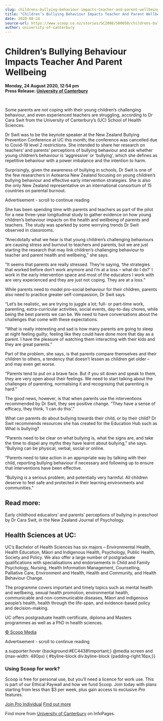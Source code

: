 ```yaml
---
slug: childrens-bullying-behaviour-impacts-teacher-and-parent-wellbeing
title: "Children’s Bullying Behaviour Impacts Teacher And Parent Wellbeing"
date: 2020-08-24
source-url: https://www.scoop.co.nz/stories/SC2008/S00050/childrens-bullying-behaviour-impacts-teacher-and-parent-wellbeing.htm
author: university-of-canterbury
---
```

Children’s Bullying Behaviour Impacts Teacher And Parent Wellbeing
==================================================================

**Monday, 24 August 2020, 12:54 pm**  
**Press Release: [University of Canterbury](https://info.scoop.co.nz/University_of_Canterbury)**

 

Some parents are not coping with their young children’s challenging behaviour, and even experienced teachers are struggling, according to Dr Cara Swit from the University of Canterbury’s (UC) School of Health Sciences.

Dr Swit was to be the keynote speaker at the New Zealand Bullying Prevention Conference at UC this month; the conference was cancelled due to Covid-19 level 2 restrictions. She intended to share her research on teachers’ and parents’ perceptions of bullying behaviour and ask whether young children’s behaviour is ‘aggressive’ or ‘bullying’, which she defines as repetitive behaviour with a power imbalance and the intention to harm.

Surprisingly, given the awareness of bullying in schools, Dr Swit is one of the few researchers in Aotearoa New Zealand focusing on young children’s bullying behaviour and effective early intervention strategies. She is also the only New Zealand representative on an international consortium of 15 countries on parental burnout.

Advertisement - scroll to continue reading





She has been spending time with parents and teachers as part of the pilot for a new three-year longitudinal study to gather evidence on how young children’s behaviour impacts on the health and wellbeing of parents and teachers. The study was sparked by some worrying trends Dr Swit observed in classrooms.

“Anecdotally what we hear is that young children’s challenging behaviours are causing stress and burnout to teachers and parents, but we are just starting the research that may link children’s challenging behaviour to teacher and parent health and wellbeing,” she says.

“It seems that parents are really stressed. They’re saying, ‘the strategies that worked before don’t work anymore and I’m at a loss – what do I do?’ I work in the early intervention space and most of the educators I work with are very experienced and they are just not coping. They are at a loss.”

While parents need to model pro-social behaviour for their children, parents also need to practice greater self-compassion, Dr Swit says.

“Let’s be realistic, we are trying to juggle a lot; full- or part-time work, parenting, extra-curricular activities, social events, day-to-day chores, while being the best parents we can be. We need to have conversations about the challenges that come with these expectations.

“What is really interesting and sad is how many parents are going to sleep at night feeling guilty; feeling like they could have done more that day as a parent. I have the pleasure of watching them interacting with their kids and they are great parents.”

Part of the problem, she says, is that parents compare themselves and their children to others, a tendency that doesn’t lessen as children get older – and may even get worse.

“Parents tend to put on a brave face. But if you sit down and speak to them, they are very open about their feelings. We need to start talking about the challenges of parenting, normalising it and recognising that parenting is hard.”

The good news, however, is that when parents use the interventions recommended by Dr Swit, they see positive change. “They have a sense of efficacy, they think, ‘I can do this’.”

What can parents do about bullying towards their child, or by their child? Dr Swit recommends resources she has created for the Education Hub such as What is bullying?

“Parents need to be clear on what bullying is, what the signs are, and take the time to dispel any myths they have learnt about bullying,” she says. “Bullying can be physical, verbal, social or online.

“Parents need to take action in an appropriate way by talking with their child, reporting bullying behaviour if necessary and following up to ensure that interventions have been effective.

“Bullying is a serious problem, and potentially very harmful. All children deserve to feel safe and protected in their learning environments and communities.”

Read more:
----------

Early childhood educators’ and parents’ perceptions of bullying in preschool by Dr Cara Swit, in the New Zealand Journal of Psychology.

Health Sciences at UC:
----------------------

UC’s Bachelor of Health Sciences has six majors – Environmental Health, Health Education, Māori and Indigenous Health, Psychology, Public Health, Society and Policy. We also offer a large number of postgraduate qualifications with specialisations and endorsements in Child and Family Psychology, Nursing, Health Information Management, Counselling, Palliative Care, Environment and Health, Health and Community, and Health Behaviour Change.

The programme covers important and timely topics such as mental health and wellbeing, sexual health promotion, environmental health, communicable and non-communicable diseases, Māori and indigenous people’s health, health through the life-span, and evidence-based policy and decision-making.

UC offers postgraduate health certificate, diploma and Masters programmes as well as a PhD in health sciences.

[© Scoop Media](http://www.scoop.co.nz/about/terms.html)  

Advertisement - scroll to continue reading



a.supporter:hover {background:#EC4438!important;} @media screen and (max-width: 480px) { #byline-block div.byline-block {padding-right:16px;}}

### Using Scoop for work?

Scoop is free for personal use, but you’ll need a licence for work use. This is part of our Ethical Paywall and how we fund Scoop. Join today with plans starting from less than $3 per week, plus gain access to exclusive _Pro_ features.  
  
[Join Pro Individual](https://pro.scoop.co.nz/Individual/?from=ProIn24) [Find out more](https://pro.scoop.co.nz/using-scoop-for-work/?from=ProIn24)

Find more from [University of Canterbury](https://info.scoop.co.nz/University_of_Canterbury) on InfoPages.
